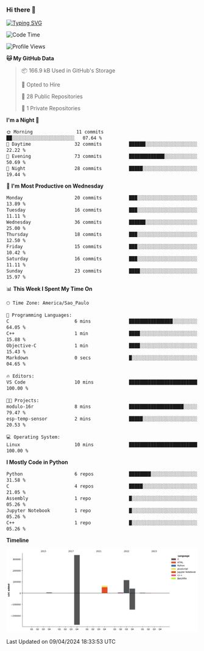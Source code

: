 ### Hi there 👋

<a href="https://git.io/typing-svg"><img src="https://readme-typing-svg.herokuapp.com?font=Fira+Code&duration=2000&pause=100&center=true&vCenter=true&multiline=true&width=720&height=175&lines=Gui's+are+a+lie%2C+they+are+just+front-ends+to+the+shell.;Through+the+shell%2C+I+gain+sudo.;Through+sudo%2C+I+gain+power.;Through+power%2C+I+gain+root.;Through+root%2C+my+chains+are+broken.;uid%3D0+shall+free+me...." alt="Typing SVG" /></a>


<!--START_SECTION:waka-->
![Code Time](http://img.shields.io/badge/Code%20Time-874%20hrs%2045%20mins-blue)

![Profile Views](http://img.shields.io/badge/Profile%20Views-1-blue)

**🐱 My GitHub Data** 

> 📦 166.9 kB Used in GitHub's Storage 
 > 
> 💼 Opted to Hire
 > 
> 📜 28 Public Repositories 
 > 
> 🔑 1 Private Repositories 
 > 
**I'm a Night 🦉** 

```text
🌞 Morning                11 commits          ██░░░░░░░░░░░░░░░░░░░░░░░   07.64 % 
🌆 Daytime                32 commits          ██████░░░░░░░░░░░░░░░░░░░   22.22 % 
🌃 Evening                73 commits          █████████████░░░░░░░░░░░░   50.69 % 
🌙 Night                  28 commits          █████░░░░░░░░░░░░░░░░░░░░   19.44 % 
```
📅 **I'm Most Productive on Wednesday** 

```text
Monday                   20 commits          ███░░░░░░░░░░░░░░░░░░░░░░   13.89 % 
Tuesday                  16 commits          ███░░░░░░░░░░░░░░░░░░░░░░   11.11 % 
Wednesday                36 commits          ██████░░░░░░░░░░░░░░░░░░░   25.00 % 
Thursday                 18 commits          ███░░░░░░░░░░░░░░░░░░░░░░   12.50 % 
Friday                   15 commits          ███░░░░░░░░░░░░░░░░░░░░░░   10.42 % 
Saturday                 16 commits          ███░░░░░░░░░░░░░░░░░░░░░░   11.11 % 
Sunday                   23 commits          ████░░░░░░░░░░░░░░░░░░░░░   15.97 % 
```


📊 **This Week I Spent My Time On** 

```text
🕑︎ Time Zone: America/Sao_Paulo

💬 Programming Languages: 
C                        6 mins              ████████████████░░░░░░░░░   64.05 % 
C++                      1 min               ████░░░░░░░░░░░░░░░░░░░░░   15.88 % 
Objective-C              1 min               ████░░░░░░░░░░░░░░░░░░░░░   15.43 % 
Markdown                 0 secs              █░░░░░░░░░░░░░░░░░░░░░░░░   04.65 % 

🔥 Editors: 
VS Code                  10 mins             █████████████████████████   100.00 % 

🐱‍💻 Projects: 
modulo-16r               8 mins              ████████████████████░░░░░   79.47 % 
esp-temp-sensor          2 mins              █████░░░░░░░░░░░░░░░░░░░░   20.53 % 

💻 Operating System: 
Linux                    10 mins             █████████████████████████   100.00 % 
```

**I Mostly Code in Python** 

```text
Python                   6 repos             ████████░░░░░░░░░░░░░░░░░   31.58 % 
C                        4 repos             █████░░░░░░░░░░░░░░░░░░░░   21.05 % 
Assembly                 1 repo              █░░░░░░░░░░░░░░░░░░░░░░░░   05.26 % 
Jupyter Notebook         1 repo              █░░░░░░░░░░░░░░░░░░░░░░░░   05.26 % 
C++                      1 repo              █░░░░░░░░░░░░░░░░░░░░░░░░   05.26 % 
```



**Timeline**

![Lines of Code chart](https://raw.githubusercontent.com/Gedankenn/Gedankenn/main/assets/bar_graph.png)


 Last Updated on 09/04/2024 18:33:53 UTC
<!--END_SECTION:waka-->
